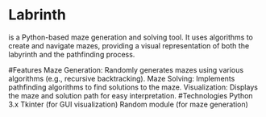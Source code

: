 #  Labrinth 
is a Python-based maze generation and solving tool. It uses algorithms to create and navigate mazes, providing a visual representation of both the labyrinth and the pathfinding process.

#Features
Maze Generation: Randomly generates mazes using various algorithms (e.g., recursive backtracking).
Maze Solving: Implements pathfinding algorithms to find solutions to the maze.
Visualization: Displays the maze and solution path for easy interpretation.
#Technologies
Python 3.x
Tkinter (for GUI visualization)
Random module (for maze generation)
